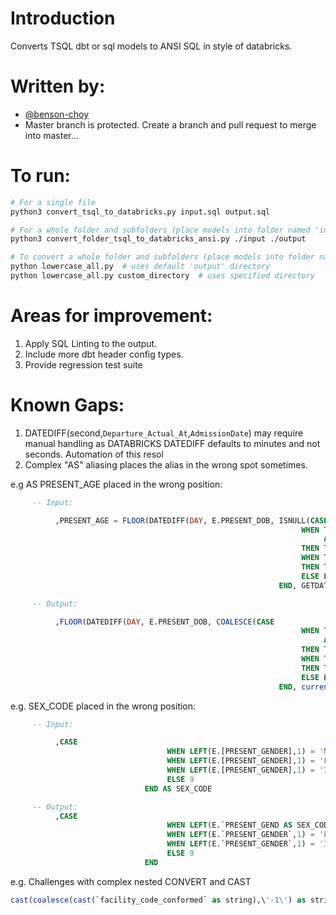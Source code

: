 # Introduction 
Converts TSQL dbt or sql models to ANSI SQL in style of databricks.


# Written by:
- [@benson-choy](https://github.com/bensonchoyintuitas/tsql_to_databricks)
- Master branch is protected. Create a branch and pull request to merge into master...

# To run:

```bash
# For a single file
python3 convert_tsql_to_databricks.py input.sql output.sql
```
```bash
# For a whole folder and subfolders (place models into folder named 'input') 
python3 convert_folder_tsql_to_databricks_ansi.py ./input ./output
```
```bash
# To convert a whole folder and subfolders (place models into folder named 'output') 
python lowercase_all.py  # uses default 'output' directory
python lowercase_all.py custom_directory  # uses specified directory
```

# Areas for improvement:
1. Apply SQL Linting to the output.
2. Include more dbt header config types.
3. Provide regression test suite

# Known Gaps:
1. DATEDIFF(second,`Departure_Actual_At`,`AdmissionDate`) may require manual handling as DATABRICKS DATEDIFF defaults to minutes and not seconds. Automation of this resol
2. Complex "AS" aliasing places the alias in the wrong spot sometimes.

e.g AS PRESENT_AGE placed in the wrong position:
```sql
     -- Input:

          ,PRESENT_AGE = FLOOR(DATEDIFF(DAY, E.PRESENT_DOB, ISNULL(CASE
                                                                 WHEN TDT.TRIAGED_AT_AEST IS NOT NULL
                                                                      AND E.QUICK_REGISTRATION_AEST IS NULL
                                                                 THEN TDT.TRIAGED_AT_AEST
                                                                 WHEN TDT.TRIAGED_AT_AEST < E.QUICK_REGISTRATION_AEST
                                                                 THEN TDT.TRIAGED_AT_AEST
                                                                 ELSE E.QUICK_REGISTRATION_AEST
                                                            END, GETDATE())) / 365.25)

     -- Output:

          ,FLOOR(DATEDIFF(DAY, E.PRESENT_DOB, COALESCE(CASE
                                                                 WHEN TDT.TRIAGED_AT_AEST IS NOT NULL
                                                                      AND E.QUICK_REGISTRATION_AEST IS NULL
                                                                 THEN TDT.TRIAGED_AT_AEST
                                                                 WHEN TDT.TRIAGED_AT_AEST < E.QUICK_REGISTRATION_AEST
                                                                 THEN TDT.TRIAGED_AT_AEST
                                                                 ELSE E.QUICK_REGISTRATION_AEST
                                                            END, current_timestamp()) AS PRESENT_AGE) / 365.25)
```
e.g. SEX_CODE placed in the wrong position:

```sql
     -- Input:

          ,CASE 
                                   WHEN LEFT(E.[PRESENT_GENDER],1) = 'M' THEN 1
                                   WHEN LEFT(E.[PRESENT_GENDER],1) = 'F' THEN 2
                                   WHEN LEFT(E.[PRESENT_GENDER],1) = 'I' THEN 3
                                   ELSE 9
                              END AS SEX_CODE

     -- Output:
          ,CASE 
                                   WHEN LEFT(E.`PRESENT_GEND AS SEX_CODEER`,1) = 'M' THEN 1
                                   WHEN LEFT(E.`PRESENT_GENDER`,1) = 'F' THEN 2
                                   WHEN LEFT(E.`PRESENT_GENDER`,1) = 'I' THEN 3
                                   ELSE 9
                              END
```
e.g. Challenges with complex nested CONVERT and CAST  
```sql
cast(coalesce(cast(`facility_code_conformed` as string),\'-1\') as string) as `bk_facility`
```